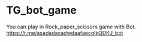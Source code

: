 # TG_bot_game
You can play in Rock_paper_scissors game with Bot.
https://t.me/asadadaxadwdaafaecqlkQDKJ_bot

